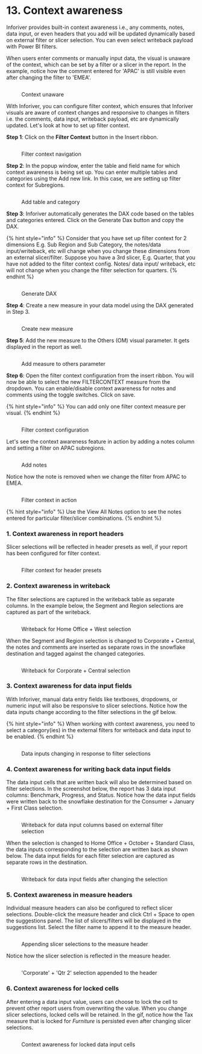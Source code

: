 # 13. Context awareness

Inforiver provides built-in context awareness i.e., any comments, notes, data input, or even headers that you add will be updated dynamically based on external filter or slicer selection. You can even select writeback payload with Power BI filters.&#x20;

When users enter comments or manually input data, the visual is unaware of the context, which can be set by a filter or a slicer in the report. In the example, notice how the comment entered for 'APAC' is still visible even after changing the filter to 'EMEA'.

<figure><img src="../.gitbook/assets/image (1) (1) (1) (1) (1) (1) (1) (1) (1) (1) (1) (1) (1) (1) (1) (1) (1) (1) (1) (1) (1) (1) (1) (1) (1) (1) (1) (1) (1) (1) (1) (1) (1) (1) (1) (1) (1) (1) (1) (1) (1) (1) (1) (1) (1) (1) (1) (1) (1) (1) (1) (1) (1) (1) (1) (1) (1) (1) (1) (1) ( (4).png" alt=""><figcaption><p>Context unaware</p></figcaption></figure>

With Inforiver, you can configure filter context, which ensures that Inforiver visuals are aware of context changes and responsive to changes in filters i.e. the comments, data input, writeback payload, etc are dynamically updated. Let's look at how to set up filter context.

**Step 1**: Click on the **Filter Context** button in the Insert ribbon.

<figure><img src="../.gitbook/assets/image (1) (1) (1) (1) (1) (1) (1) (1) (1) (1) (1) (1) (1) (1) (1) (1) (1) (1) (1) (1) (1) (1) (1) (1) (1) (1) (1) (1) (1) (1) (1) (1) (1) (1) (1) (1) (1) (1) (1) (1) (1) (1) (1) (1) (1) (1) (1) (1) (1) (1) (1) (1) (1) (1) (1) (1) (1) (1) (1) (1) ( (5).png" alt=""><figcaption><p>Filter context navigation</p></figcaption></figure>

**Step 2**: In the popup window, enter the table and field name for which context awareness is being set up. You can enter multiple tables and categories using the Add new link. In this case, we are setting up filter context for Subregions.

<figure><img src="../.gitbook/assets/image (3) (1) (1) (1) (1) (1) (1) (1) (1) (1) (1) (1) (1) (1) (1) (1) (1) (1) (1) (1) (1) (1) (1) (1) (1) (1) (1) (1) (1) (1) (1) (1) (1).png" alt=""><figcaption><p>Add table and category</p></figcaption></figure>

**Step 3**: Inforiver automatically generates the DAX code based on the tables and categories entered. Click on the Generate Dax button and copy the DAX.

{% hint style="info" %}
Consider that you have set up filter context for 2 dimensions E.g. Sub Region and Sub Category, the notes/data input/writeback, etc will change when you change these dimensions from an external slicer/filter. Suppose you have a 3rd slicer, E.g. Quarter, that you have not added to the filter context config. Notes/ data input/ writeback, etc will not change when you change the filter selection for quarters.
{% endhint %}

<figure><img src="../.gitbook/assets/image (4) (1) (1) (1) (1) (1) (1) (1) (1) (1) (1) (1) (1) (1) (1) (1) (1) (1) (1) (1) (1) (1) (1) (1).png" alt=""><figcaption><p>Generate DAX</p></figcaption></figure>

**Step 4**: Create a new measure in your data model using the DAX generated in Step 3.

<figure><img src="../.gitbook/assets/image (5) (1) (1) (1) (1) (1) (1) (1) (1) (1) (1) (1) (1) (1) (1) (1) (1) (1) (1) (1) (1) (1).png" alt=""><figcaption><p>Create new measure</p></figcaption></figure>

**Step 5**: Add the new measure to the Others (OM) visual parameter. It gets displayed in the report as well.

<figure><img src="../.gitbook/assets/image (6) (1) (1) (1) (1) (1) (1) (1) (1) (1) (1) (1) (1) (1) (1) (1) (1) (1) (1).png" alt=""><figcaption><p>Add measure to others parameter</p></figcaption></figure>

**Step 6**: Open the filter context configuration from the insert ribbon. You will now be able to select the new FILTERCONTEXT measure from the dropdown. You can enable/disable context awareness for notes and comments using the toggle switches. Click on save.

{% hint style="info" %}
You can add only one filter context measure per visual.
{% endhint %}

<figure><img src="../.gitbook/assets/image (7) (1) (1) (1) (1) (1) (1) (1) (1) (1) (1) (1) (1) (1) (1).png" alt=""><figcaption><p>Filter context configuration</p></figcaption></figure>

Let's see the context awareness feature in action by adding a notes column and setting a filter on APAC subregions.

<figure><img src="../.gitbook/assets/image (8) (1) (1) (1) (1) (1) (1) (1) (1) (1) (1) (1) (1) (1) (1).png" alt=""><figcaption><p>Add notes</p></figcaption></figure>

Notice how the note is removed when we change the filter from APAC to EMEA.

<figure><img src="../.gitbook/assets/image (9) (1) (1) (1) (1) (1) (1) (1) (1) (1) (1).png" alt=""><figcaption><p>Filter context in action</p></figcaption></figure>

{% hint style="info" %}
Use the View All Notes option to see the notes entered for particular filter/slicer combinations.
{% endhint %}

### 1. Context awareness in report headers

Slicer selections will be reflected in header presets as well, if your report has been configured for filter context.

<figure><img src="../.gitbook/assets/7.1. Filter context header preset.png" alt=""><figcaption><p>Filter context for header presets</p></figcaption></figure>

### 2. Context awareness in writeback

The filter selections are captured in the writeback table as separate columns. In the example below, the Segment and Region selections are captured as part of the writeback.

<figure><img src="../.gitbook/assets/image (8) (8).png" alt=""><figcaption><p>Writeback for Home Office + West selection</p></figcaption></figure>

When the Segment and Region selection is changed to Corporate + Central, the notes and comments are inserted as separate rows in the snowflake destination and tagged against the changed categories.

<figure><img src="../.gitbook/assets/image (1) (1) (1) (1) (1) (1) (1) (1) (1) (2) (1) (1) (1) (1) (1) (1) (1) (1) (1) (1).png" alt=""><figcaption><p>Writeback for Corporate + Central selection</p></figcaption></figure>

### 3. Context awareness for data input fields

With Inforiver, manual data entry fields like textboxes, dropdowns, or numeric input will also be responsive to slicer selections. Notice how the data inputs change according to the filter selections in the gif below.

{% hint style="info" %}
When working with context awareness, you need to select a category(ies) in the external filters for writeback and data input to be enabled.
{% endhint %}

<figure><img src="../.gitbook/assets/2.1. Filter Context - data input gif.gif" alt=""><figcaption><p>Data inputs changing in response to filter selections</p></figcaption></figure>

### 4. Context awareness for writing back data input fields

The data input cells that are written back will also be determined based on filter selections.  In the screenshot below, the report has 3 data input columns: Benchmark, Progress, and Status. Notice how the data input fields were written back to the snowflake destination for the Consumer + January + First Class selection.

<figure><img src="../.gitbook/assets/image (1) (1) (1) (1) (1) (1) (1) (1) (1) (2) (1) (1) (1) (1) (1) (1) (1).png" alt=""><figcaption><p>Writeback for data input columns based on external filter selection</p></figcaption></figure>

When the selection is changed to Home Office + October + Standard Class, the data inputs corresponding to the selection are written back as shown below. The data input fields for each filter selection are captured as separate rows in the destination.

<figure><img src="../.gitbook/assets/image (1) (1) (1) (1) (1) (1) (1) (1) (1) (2) (1) (1) (1) (1) (1) (1) (1) (1).png" alt=""><figcaption><p>Writeback for data input fields after changing the selection</p></figcaption></figure>

### 5. Context awareness in measure headers

Individual measure headers can also be configured to reflect slicer selections. Double-click the measure header and click Ctrl + Space to open the suggestions panel. The list of slicers/filters will be displayed in the suggestions list. Select the filter name to append it to the measure header.

<figure><img src="../.gitbook/assets/image (893) (1).png" alt=""><figcaption><p>Appending slicer selections to the measure header</p></figcaption></figure>

Notice how the slicer selection is reflected in the measure header.

<figure><img src="../.gitbook/assets/image (894) (1).png" alt=""><figcaption><p>'Corporate' + 'Qtr 2' selection appended to the header</p></figcaption></figure>

### 6. Context awareness for locked cells

After entering a data input value, users can choose to lock the cell to prevent other report users from overwriting the value. When you change slicer selections, locked cells will be retained. In the gif, notice how the Tax measure that is locked for _Furniture_ is persisted even after changing slicer selections.

<figure><img src="../.gitbook/assets/Untitled Project (9).gif" alt=""><figcaption><p>Context awareness for locked data input cells</p></figcaption></figure>
